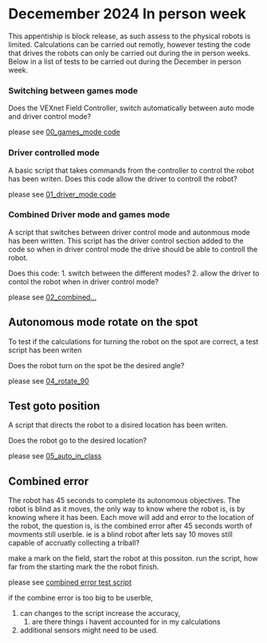 # Decemember 2024 In person week

This appentiship is block release, as such assess to the physical robots is limited. Calculations can be carried out remotly, however testing the code that drives the robots can only be carried out during the in person weeks. Below in a list of tests to be carried out during the December in person week.

### Switching between games mode

Does the VEXnet Field Controller, switch automatically between auto mode and driver control mode?

please see [00_games_mode code](src/00_games_modes.py)

### Driver controlled mode

A basic script that takes commands from the controller to control the robot has been writen. Does this code allow the driver to controll the robot?

please see [01_driver_mode code](src/01_driver_mode.py)

### Combined Driver mode and games mode

A script that switches between driver control mode and autonmous mode has been written. This script has the driver control section added to the code so when in driver control mode the drive should be able to controll the robot.

Does this code:
    1. switch between the different modes?
    2. allow the driver to contol the robot when in driver control mode?

please see [02_combined...](src/02_combined_driver_and_games_Mode.py)

## Autonomous mode rotate on the spot

To test if the calculations for turning the robot on the spot are correct, a test script has been writen

Does the robot turn on the spot be the desired angle?

please see [04_rotate_90](src/04_rotate_90_degrees.py)

## Test goto position

A script that directs the robot to a disired location has been writen.

Does the robot go to the desired location?

please see [05_auto_in_class](src/05_auto_in_class.py)

## Combined error

The robot has 45 seconds to complete its autonomous objectives. The robot is blind as it moves, the only way to know where the robot is, is by knowing where it has been. Each move will add and error to the location of the robot, the question is, is the combined error after 45 seconds worth of movments still userble. ie is a blind robot after lets say 10 moves still capable of accruatly collecting a triball?

make a mark on the field, start the robot at this possiton. run the script, how far from the starting mark the the robot finish.

please see [combined error test script](src\06_combined_error.py)

if the combine error is too big to be userble, 

1. can changes to the script increase the accuracy, 
   1. are there things i havent accounted for in my calculations
2. additional sensors might need to be used.